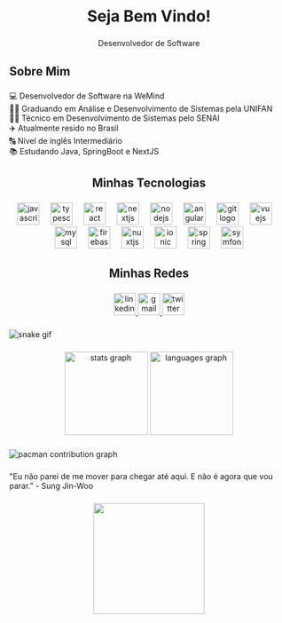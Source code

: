 <h1 align="center">Seja Bem Vindo!</h1>

###

<p align="center">Desenvolvedor de Software</p>

###

<h2 align="left">Sobre Mim</h2>

###

<p align="left">💻 Desenvolvedor de Software na WeMind<br>👨‍💻 Graduando em Análise e Desenvolvimento de Sistemas pela UNIFAN<br>👨‍💻 Técnico em Desenvolvimento de Sistemas pelo SENAI<br>✈️ Atualmente resido no Brasil<br>🔠 Nível de inglês Intermediário <br>📚 Estudando Java, SpringBoot e NextJS</p>

###

<h2 align="center">Minhas Tecnologias</h2>

###

<div align="center">
  <img src="https://cdn.jsdelivr.net/gh/devicons/devicon/icons/javascript/javascript-original.svg" height="40" alt="javascript logo"  />
  <img width="12" />
  <img src="https://cdn.jsdelivr.net/gh/devicons/devicon/icons/typescript/typescript-original.svg" height="40" alt="typescript logo"  />
  <img width="12" />
  <img src="https://cdn.jsdelivr.net/gh/devicons/devicon/icons/react/react-original.svg" height="40" alt="react logo"  />
  <img width="12" />
  <img src="https://cdn.jsdelivr.net/gh/devicons/devicon/icons/nextjs/nextjs-original.svg" height="40" alt="nextjs logo"  />
  <img width="12" />
  <img src="https://cdn.jsdelivr.net/gh/devicons/devicon/icons/nodejs/nodejs-original.svg" height="40" alt="nodejs logo"  />
  <img width="12" />
  <img src="https://cdn.jsdelivr.net/gh/devicons/devicon/icons/angularjs/angularjs-original.svg" height="40" alt="angularjs logo"  />
  <img width="12" />
  <img src="https://cdn.jsdelivr.net/gh/devicons/devicon/icons/git/git-original.svg" height="40" alt="git logo"  />
  <img width="12" />
  <img src="https://cdn.jsdelivr.net/gh/devicons/devicon/icons/vuejs/vuejs-original.svg" height="40" alt="vuejs logo"  />
  <img width="12" />
  <img src="https://cdn.jsdelivr.net/gh/devicons/devicon/icons/mysql/mysql-original.svg" height="40" alt="mysql logo"  />
  <img width="12" />
  <img src="https://cdn.jsdelivr.net/gh/devicons/devicon/icons/firebase/firebase-plain.svg" height="40" alt="firebase logo"  />
  <img width="12" />
  <img src="https://cdn.jsdelivr.net/gh/devicons/devicon/icons/nuxtjs/nuxtjs-original.svg" height="40" alt="nuxtjs logo"  />
  <img width="12" />
  <img src="https://cdn.jsdelivr.net/gh/devicons/devicon/icons/ionic/ionic-original.svg" height="40" alt="ionic logo"  />
  <img width="12" />
  <img src="https://cdn.jsdelivr.net/gh/devicons/devicon/icons/spring/spring-original.svg" height="40" alt="spring logo"  />
  <img width="12" />
  <img src="https://cdn.jsdelivr.net/gh/devicons/devicon/icons/symfony/symfony-original.svg" height="40" alt="symfony logo"  />
</div>

###

<h2 align="center">Minhas Redes</h2>

###

<div align="center">
  <a href="https://www.linkedin.com/in/mauricio-lobo-lima-449066269/" target="_blank">
    <img src="https://img.shields.io/static/v1?message=LinkedIn&logo=linkedin&label=&color=0077B5&logoColor=white&labelColor=&style=for-the-badge" height="40" alt="linkedin logo"  />
  </a>
  <a href="mailto:mauriciolobo509@gmail.com" target="_blank">
    <img src="https://img.shields.io/static/v1?message=Gmail&logo=gmail&label=&color=D14836&logoColor=white&labelColor=&style=for-the-badge" height="40" alt="gmail logo"  />
  </a>
  <a href="https://portifoliomaulobo.netlify.app" target="_blank">
    <img src="https://img.shields.io/static/v1?message=PORTIFOLIO&logo=twitter&label=&color=A020F0&logoColor=white&labelColor=&style=for-the-badge" height="40" alt="twitter logo"  />
  </a>
</div>

###

<img alt="snake gif" src="https://raw.githubusercontent.com/MaauLobo/MaauLobo/output/ocean.gif" />


###

<div align="center">
  <img src="https://github-readme-stats.vercel.app/api?username=MaauLobo&hide_title=false&hide_rank=false&show_icons=true&include_all_commits=true&count_private=true&disable_animations=false&theme=dark&locale=en&hide_border=false&order=1" height="150" alt="stats graph"  />
  <img src="https://github-readme-stats.vercel.app/api/top-langs?username=MaauLobo&locale=en&hide_title=false&layout=compact&card_width=320&langs_count=5&theme=dark&hide_border=false&order=2" height="150" alt="languages graph"  />
</div>

###

<picture>
  <source media="(prefers-color-scheme: dark)" srcset="https://raw.githubusercontent.com/MaauLobo/MaauLobo/output/pacman-contribution-graph-dark.svg">
  <source media="(prefers-color-scheme: light)" srcset="https://raw.githubusercontent.com/MaauLobo/MaauLobo/output/pacman-contribution-graph.svg">
  <img alt="pacman contribution graph" src="https://raw.githubusercontent.com/MaauLobo/MaauLobo/output/pacman-contribution-graph.svg">
</picture>

###

<p align="left">"Eu não parei de me mover para chegar até aqui. E não é agora que vou parar." - Sung Jin-Woo</p>

###

<div align="center">
  <img height="200" src="https://media.tenor.com/0jMmiMU1H88AAAAM/sung-jin-woo.gif"  />
</div>

###
